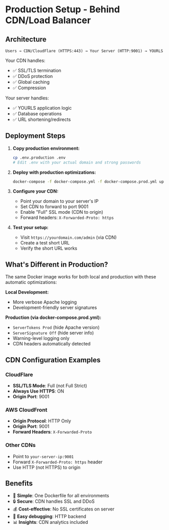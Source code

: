 # Production Setup - Behind CDN/Load Balancer

## Architecture

```
Users → CDN/CloudFlare (HTTPS:443) → Your Server (HTTP:9001) → YOURLS
```

Your CDN handles:
- ✅ SSL/TLS termination
- ✅ DDoS protection  
- ✅ Global caching
- ✅ Compression

Your server handles:
- ✅ YOURLS application logic
- ✅ Database operations
- ✅ URL shortening/redirects

## Deployment Steps

1. **Copy production environment:**
   ```bash
   cp .env.production .env
   # Edit .env with your actual domain and strong passwords
   ```

2. **Deploy with production optimizations:**
   ```bash
   docker-compose -f docker-compose.yml -f docker-compose.prod.yml up -d --build
   ```

3. **Configure your CDN:**
   - Point your domain to your server's IP
   - Set CDN to forward to port 9001
   - Enable "Full" SSL mode (CDN to origin)
   - Forward headers: `X-Forwarded-Proto: https`

4. **Test your setup:**
   - Visit `https://yourdomain.com/admin` (via CDN)
   - Create a test short URL
   - Verify the short URL works

## What's Different in Production?

The same Docker image works for both local and production with these automatic optimizations:

**Local Development:**
- More verbose Apache logging
- Development-friendly server signatures

**Production (via docker-compose.prod.yml):**
- `ServerTokens Prod` (hide Apache version)
- `ServerSignature Off` (hide server info)
- Warning-level logging only
- CDN headers automatically detected

## CDN Configuration Examples

### CloudFlare
- **SSL/TLS Mode**: Full (not Full Strict)
- **Always Use HTTPS**: ON
- **Origin Port**: 9001

### AWS CloudFront
- **Origin Protocol**: HTTP Only
- **Origin Port**: 9001
- **Forward Headers**: `X-Forwarded-Proto`

### Other CDNs
- Point to `your-server-ip:9001`
- Forward `X-Forwarded-Proto: https` header
- Use HTTP (not HTTPS) to origin

## Benefits

- 🚀 **Simple**: One Dockerfile for all environments
- 🔒 **Secure**: CDN handles SSL and DDoS
- 💰 **Cost-effective**: No SSL certificates on server
- 🔧 **Easy debugging**: HTTP backend
- 📊 **Insights**: CDN analytics included